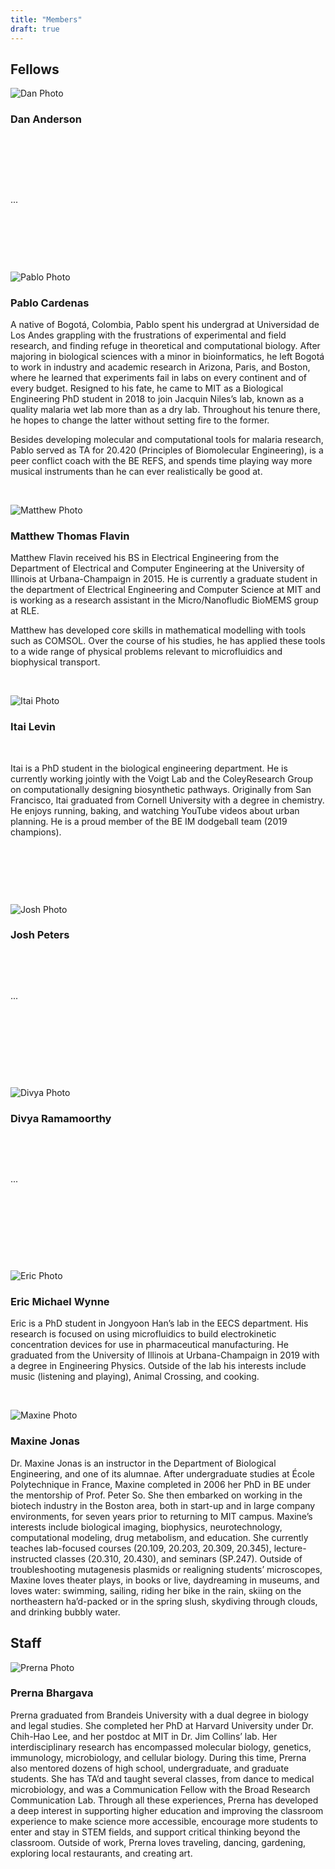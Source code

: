 ```yaml
---
title: "Members"
draft: true
---
```



## Fellows

![Dan Photo](/img/Dan_Anderson.jpg#leftcircle)

### Dan Anderson

&nbsp;

&nbsp;

&nbsp;

...

&nbsp;

&nbsp;

&nbsp;

![Pablo Photo](/img/Pablo_Cardenas.jpg#leftcircle)

### Pablo Cardenas

A native of Bogotá, Colombia, Pablo spent his undergrad at Universidad de Los Andes grappling with the frustrations of experimental and field research, and finding refuge in theoretical and computational biology. After majoring in biological sciences with a minor in bioinformatics, he left Bogotá to work in industry and academic research in Arizona, Paris, and Boston, where he learned that experiments fail in labs on every continent and of every budget. Resigned to his fate, he came to MIT as a Biological Engineering PhD student in 2018 to join Jacquin Niles’s lab, known as a quality malaria wet lab more than as a dry lab. Throughout his tenure there, he hopes to change the latter without setting fire to the former.

Besides developing molecular and computational tools for malaria research, Pablo served as TA for 20.420 (Principles of Biomolecular Engineering), is a peer conflict coach with the BE REFS, and spends time playing way more musical instruments than he can ever realistically be good at.

&nbsp;

![Matthew Photo](/img/Matthew_Thomas_Flavin.jpg#leftcircle)

### Matthew Thomas Flavin

Matthew Flavin received his BS in Electrical Engineering from the Department of Electrical and Computer Engineering at the University of Illinois at Urbana-Champaign in 2015. He is currently a graduate student in the department of Electrical Engineering and Computer Science at MIT and is working as a research assistant in the Micro/Nanofludic BioMEMS group at RLE.
 
Matthew has developed core skills in mathematical modelling with tools such as COMSOL. Over the course of his studies, he has applied these tools to a wide range of physical problems relevant to microfluidics and biophysical transport.

&nbsp;

![Itai Photo](/img/Itai_Levin.jpg#leftcircle)

### Itai Levin

&nbsp;

Itai is a PhD student in the biological engineering department. He is currently working jointly with the Voigt Lab and the ColeyResearch Group on computationally designing biosynthetic pathways. Originally from San Francisco, Itai graduated from Cornell University with a degree in chemistry. He enjoys running, baking, and watching YouTube videos about urban planning. He is a proud member of the BE IM dodgeball team (2019 champions).

&nbsp;

&nbsp;

&nbsp;

![Josh Photo](/img/Josh_Peters.jpg#leftcircle)

### Josh Peters

&nbsp;

&nbsp;

...

&nbsp;

&nbsp;

&nbsp;

&nbsp;


![Divya Photo](/img/Divya_Ramamoorthy.jpg#leftcircle)

### Divya Ramamoorthy

&nbsp;

&nbsp;

...

&nbsp;

&nbsp;

&nbsp;

&nbsp;

![Eric Photo](/img/Eric_Michael_Wynne.jpg#leftcircle)

### Eric Michael Wynne

Eric is a PhD student in Jongyoon Han’s lab in the EECS department. His research is focused on using microfluidics to build electrokinetic concentration devices for use in pharmaceutical manufacturing. He graduated from the University of Illinois at Urbana-Champaign in 2019 with a degree in Engineering Physics. Outside of the lab his interests include music (listening and playing), Animal Crossing, and cooking.

&nbsp;

![Maxine Photo](/img/Maxine_Jonas.png#leftcircle)

### Maxine Jonas

Dr. Maxine Jonas is an instructor in the Department of Biological Engineering, and one of its alumnae. After undergraduate studies at École Polytechnique in France, Maxine completed in 2006 her PhD in BE under the mentorship of Prof. Peter So. She then embarked on working in the biotech industry in the Boston area, both in start-up and in large company environments, for seven years prior to returning to MIT campus. Maxine’s interests include biological imaging, biophysics, neurotechnology, computational modeling, drug metabolism, and education. She currently teaches lab-focused courses (20.109, 20.203, 20.309, 20.345), lecture-instructed classes (20.310, 20.430), and seminars (SP.247). Outside of troubleshooting mutagenesis plasmids or realigning students’ microscopes, Maxine loves theater plays, in books or live, daydreaming in museums, and loves water: swimming, sailing, riding her bike in the rain, skiing on the northeastern ha’d-packed or in the spring slush, skydiving through clouds, and drinking bubbly water.


## Staff


![Prerna Photo](/img/Prerna_Bhargava.jpg#leftcircle)

### Prerna Bhargava

Prerna graduated from Brandeis University with a dual degree in biology and legal studies. She completed her PhD at Harvard University under Dr. Chih-Hao Lee, and her postdoc at MIT in Dr. Jim Collins’ lab. Her interdisciplinary research has encompassed molecular biology, genetics, immunology, microbiology, and cellular biology. During this time, Prerna also mentored dozens of high school, undergraduate, and graduate students. She has TA’d and taught several classes, from dance to medical microbiology, and was a Communication Fellow with the Broad Research Communication Lab. Through all these experiences, Prerna has developed a deep interest in supporting higher education and improving the classroom experience to make science more accessible, encourage more students to enter and stay in STEM fields, and support critical thinking beyond the classroom. Outside of work, Prerna loves traveling, dancing, gardening, exploring local restaurants, and creating art.

&nbsp;

